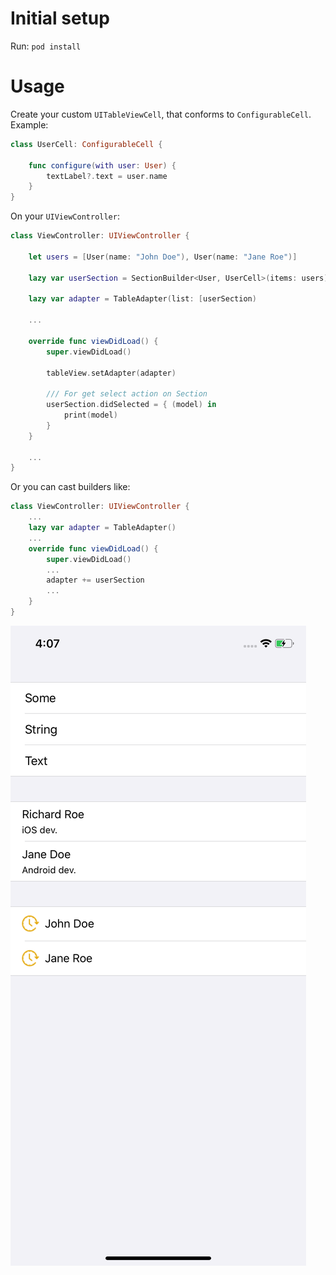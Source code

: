 
# Initial setup

Run: `pod install`

# Usage

Create your custom `UITableViewCell`, that conforms to `ConfigurableCell`. Example:
```swift
class UserCell: ConfigurableCell {
    
    func configure(with user: User) {
        textLabel?.text = user.name
    }
}
```
On your `UIViewController`:
```swift
class ViewController: UIViewController {
    
    let users = [User(name: "John Doe"), User(name: "Jane Roe")]
    
    lazy var userSection = SectionBuilder<User, UserCell>(items: users)
    
    lazy var adapter = TableAdapter(list: [userSection)

    ...

    override func viewDidLoad() {
        super.viewDidLoad()
        
        tableView.setAdapter(adapter)

        /// For get select action on Section
        userSection.didSelected = { (model) in
            print(model)
        }
    }

    ...
}

```
Or you can cast builders like:
```swift
class ViewController: UIViewController {
    ...
    lazy var adapter = TableAdapter()
    ...
    override func viewDidLoad() {
        super.viewDidLoad()
        ...
        adapter += userSection
        ...
    }
}
```
![Screenshot](demo.png)

